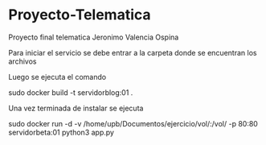# Proyecto-Telematica
Proyecto final telematica Jeronimo Valencia Ospina

Para iniciar el servicio se debe entrar a la carpeta donde se encuentran los archivos

Luego se ejecuta el comando 

sudo docker build -t servidorblog:01 .

Una vez terminada de instalar se ejecuta

sudo docker run -d -v /home/upb/Documentos/ejercicio/vol/:/vol/ -p 80:80 servidorbeta:01 python3 app.py  
